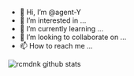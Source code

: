 - 👋 Hi, I’m @agent-Y
- 👀 I’m interested in ...
- 🌱 I’m currently learning ...
- 💞️ I’m looking to collaborate on ...
- 📫 How to reach me ...


![rcmdnk github stats](https://github-readme-stats.vercel.app/api?username=agent-Y)

<!---
agent-Y/agent-Y is a ✨ special ✨ repository because its `README.md` (this file) appears on your GitHub profile.
You can click the Preview link to take a look at your changes.
--->
